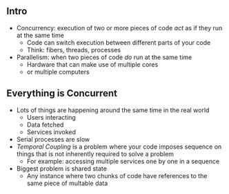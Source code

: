 ## Intro
* Concurrency: execution of two or more pieces of code *act* as if they run at the same time
	* Code can switch execution between different parts of your code
	* Think: fibers, threads, processes
* Parallelism: when two pieces of code *do* run at the same time
	* Hardware that can make use of multiple cores
	* or multiple computers
## Everything is Concurrent
* Lots of things are happening around the same time in the real world
	* Users interacting
	* Data fetched
	* Services invoked
* Serial processes are slow
* *Temporal Coupling* is a problem where your code imposes sequence on things that is not inherently required to solve a problem
	* For example: accessing multiple services one by one in a sequence
* Biggest problem is shared state
	* Any instance where two chunks of code have references to the same piece of multable data